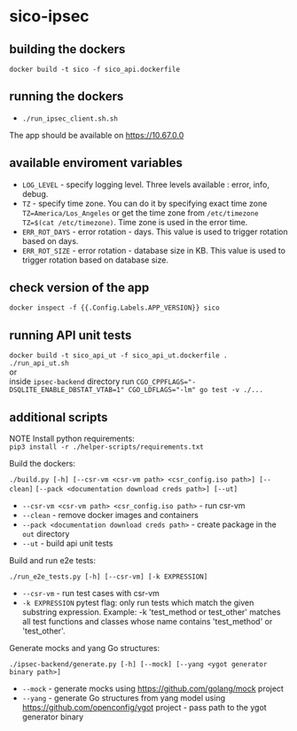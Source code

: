 # sico-ipsec

## building the dockers

`docker build -t sico -f sico_api.dockerfile`

## running the dockers

- `./run_ipsec_client.sh.sh`

The app should be available on https://10.67.0.0

## available enviroment variables

- `LOG_LEVEL` - specify logging level. Three levels available : error, info, debug.
- `TZ` - specify time zone. You can do it by specifying exact time zone `TZ=America/Los_Angeles` or get the time zone from `/etc/timezone` `TZ=$(cat /etc/timezone)`. Time zone is used in the error time. 
- `ERR_ROT_DAYS` - error rotation - days. This value is used to trigger rotation based on days.
- `ERR_ROT_SIZE` - error rotation - database size in KB. This value is used to trigger rotation based on database size.

## check version of the app

`docker inspect -f {{.Config.Labels.APP_VERSION}} sico`

## running API unit tests

`docker build -t sico_api_ut -f sico_api_ut.dockerfile .`  
`./run_api_ut.sh`  
or  
inside `ipsec-backend` directory run `CGO_CPPFLAGS="-DSQLITE_ENABLE_DBSTAT_VTAB=1" CGO_LDFLAGS="-lm" go test -v ./...`

## additional scripts

NOTE Install python requirements:  
`pip3 install -r ./helper-scripts/requirements.txt`

Build the dockers:  
  
`./build.py [-h] [--csr-vm <csr-vm path> <csr_config.iso path>] [--clean]`
                `[--pack <documentation download creds path>] [--ut]`
- `--csr-vm <csr-vm path> <csr_config.iso path>` - run csr-vm
- `--clean` - remove docker images and containers
- `--pack <documentation download creds path>` - create package in the `out` directory
- `--ut` - build api unit tests

Build and run e2e tests:  
  
`./run_e2e_tests.py [-h] [--csr-vm] [-k EXPRESSION]`
- `--csr-vm` - run test cases with csr-vm
- `-k EXPRESSION` pytest flag: only run tests which match the given substring expression. Example: -k 'test_method or test_other' matches all test functions and classes whose name contains 'test_method' or 'test_other'.

Generate mocks and yang Go structures:

`./ipsec-backend/generate.py [-h] [--mock] [--yang <ygot generator binary path>]`
- `--mock` - generate mocks using https://github.com/golang/mock project
- `--yang` - generate Go structures from yang model using https://github.com/openconfig/ygot project - pass path to the ygot generator binary
